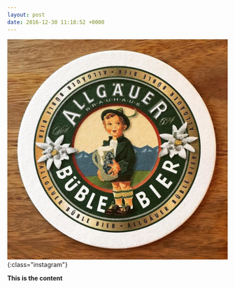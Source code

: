 ```yaml
---
layout: post
date: 2016-12-30 11:18:52 +0000
---
```


![](/media/IG2016-12-30-40732.jpg){:class="instagram"}

<b>This is the content</b>